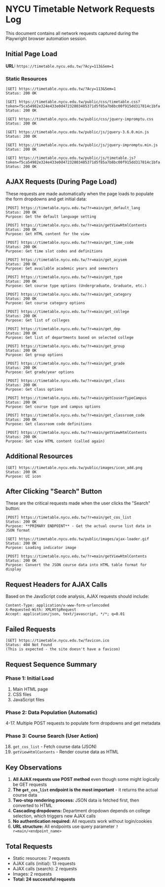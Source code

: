 # NYCU Timetable Network Requests Log

This document contains all network requests captured during the Playwright browser automation session.

## Initial Page Load

**URL:** `https://timetable.nycu.edu.tw/?Acy=113&Sem=1`

### Static Resources

```
[GET] https://timetable.nycu.edu.tw/?Acy=113&Sem=1
Status: 200 OK

[GET] https://timetable.nycu.edu.tw/public/css/timetable.css?token=f5ca54982e324e433e0d47232803485371d5f85a7b8bc00f915dd317814c1bfa
Status: 200 OK

[GET] https://timetable.nycu.edu.tw/public/css/jquery-impromptu.css
Status: 200 OK

[GET] https://timetable.nycu.edu.tw/public/js/jquery-3.6.0.min.js
Status: 200 OK

[GET] https://timetable.nycu.edu.tw/public/js/jquery-impromptu.min.js
Status: 200 OK

[GET] https://timetable.nycu.edu.tw/public/js/timetable.js?token=f5ca54982e324e433e0d47232803485371d5f85a7b8bc00f915dd317814c1bfa
Status: 200 OK
```

## AJAX Requests (During Page Load)

These requests are made automatically when the page loads to populate the form dropdowns and get initial data:

```
[POST] https://timetable.nycu.edu.tw/?r=main/get_default_lang
Status: 200 OK
Purpose: Get the default language setting

[POST] https://timetable.nycu.edu.tw/?r=main/getViewHtmlContents
Status: 200 OK
Purpose: Get HTML content for the view

[POST] https://timetable.nycu.edu.tw/?r=main/get_time_code
Status: 200 OK
Purpose: Get time slot codes and definitions

[POST] https://timetable.nycu.edu.tw/?r=main/get_acysem
Status: 200 OK
Purpose: Get available academic years and semesters

[POST] https://timetable.nycu.edu.tw/?r=main/get_type
Status: 200 OK
Purpose: Get course type options (Undergraduate, Graduate, etc.)

[POST] https://timetable.nycu.edu.tw/?r=main/get_category
Status: 200 OK
Purpose: Get course category options

[POST] https://timetable.nycu.edu.tw/?r=main/get_college
Status: 200 OK
Purpose: Get list of colleges

[POST] https://timetable.nycu.edu.tw/?r=main/get_dep
Status: 200 OK
Purpose: Get list of departments based on selected college

[POST] https://timetable.nycu.edu.tw/?r=main/get_group
Status: 200 OK
Purpose: Get group options

[POST] https://timetable.nycu.edu.tw/?r=main/get_grade
Status: 200 OK
Purpose: Get grade/year options

[POST] https://timetable.nycu.edu.tw/?r=main/get_class
Status: 200 OK
Purpose: Get class options

[POST] https://timetable.nycu.edu.tw/?r=main/getCouserTypeCampus
Status: 200 OK
Purpose: Get course type and campus options

[POST] https://timetable.nycu.edu.tw/?r=main/get_classroom_code
Status: 200 OK
Purpose: Get classroom code definitions

[POST] https://timetable.nycu.edu.tw/?r=main/getViewHtmlContents
Status: 200 OK
Purpose: Get view HTML content (called again)
```

## Additional Resources

```
[GET] https://timetable.nycu.edu.tw/public/images/icon_add.png
Status: 200 OK
Purpose: UI icon
```

## After Clicking "Search" Button

These are the critical requests made when the user clicks the "Search" button:

```
[POST] https://timetable.nycu.edu.tw/?r=main/get_cos_list
Status: 200 OK
Purpose: **PRIMARY ENDPOINT** - Get the actual course list data in JSON format

[GET] https://timetable.nycu.edu.tw/public/images/ajax-loader.gif
Status: 200 OK
Purpose: Loading indicator image

[POST] https://timetable.nycu.edu.tw/?r=main/getViewHtmlContents
Status: 200 OK
Purpose: Convert the JSON course data into HTML table format for display
```

## Request Headers for AJAX Calls

Based on the JavaScript code analysis, AJAX requests should include:

```
Content-Type: application/x-www-form-urlencoded
X-Requested-With: XMLHttpRequest
Accept: application/json, text/javascript, */*; q=0.01
```

## Failed Requests

```
[GET] https://timetable.nycu.edu.tw/favicon.ico
Status: 404 Not Found
(This is expected - the site doesn't have a favicon)
```

## Request Sequence Summary

### Phase 1: Initial Load
1. Main HTML page
2. CSS files
3. JavaScript files

### Phase 2: Data Population (Automatic)
4-17. Multiple POST requests to populate form dropdowns and get metadata

### Phase 3: Course Search (User Action)
18. `get_cos_list` - Fetch course data (JSON)
19. `getViewHtmlContents` - Render course data as HTML

## Key Observations

1. **All AJAX requests use POST method** even though some might logically be GET requests
2. **The `get_cos_list` endpoint is the most important** - it returns the actual course data
3. **Two-step rendering process:** JSON data is fetched first, then converted to HTML
4. **Cascading dropdowns:** Department dropdown depends on college selection, which triggers new AJAX calls
5. **No authentication required:** All requests work without login/cookies
6. **URL structure:** All endpoints use query parameter `?r=main/<endpoint_name>`

## Total Requests

- Static resources: 7 requests
- AJAX calls (initial): 13 requests
- AJAX calls (search): 2 requests
- Images: 2 requests
- **Total: 24 successful requests**
